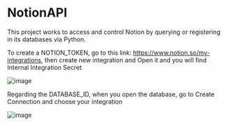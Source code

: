 # NotionAPI
This project works to access and control Notion by querying or registering in its databases via Python.


To create a NOTION_TOKEN, go to this link: https://www.notion.so/my-integrations, then create new integration and Open it and you will find Internal Integration Secret

![image](https://github.com/IsmailFH/NotionAPI/assets/75997163/b44d4929-4fda-430d-be8d-66903280c093)



Regarding the DATABASE_ID, when you open the database, go to Create Connection and choose your integration


![image](https://github.com/IsmailFH/NotionAPI/assets/75997163/bbc2ab9b-94ce-4a8d-accf-0c473e527bfd)
